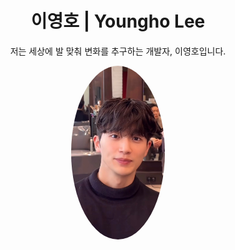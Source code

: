 <h1 align="center">이영호 | Youngho Lee</h1>
<p align="center">저는 세상에 발 맞춰 변화를 추구하는 개발자, 이영호입니다.</p>

<div align="center">
  <img src="https://github.com/haronghatong/haronghatong/blob/main/%EC%96%BC%EA%B5%B4.jpg" alt="Profile Picture" width="150" style="border-radius:50%;">
</div>

